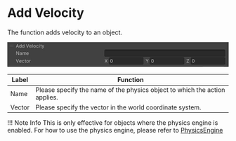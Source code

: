 # Add Velocity

The function adds velocity to an object.

![PhysicsAddVelocity](img/PhysicsAddVelocity.en.jpg)

|  Label |  Function  |
| ----   | ---- |
| Name | Please specify the name of the physics object to which the action applies. |
| Vector | Please specify the vector in the world coordinate system. |

!!! Note Info
    This is only effective for objects where the physics engine is enabled.
    For how to use the physics engine, please refer to [PhysicsEngine](../../WorldMakingGuide/PhysicsEngine.md)
